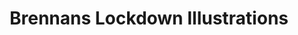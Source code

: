 ---
layout: work
title: Brennans Lockdown Illustrations
year: 2020
client: Brennans Bread
studio: JWT Folk
thumb: /assets/projects/brennans/thumb.png
---